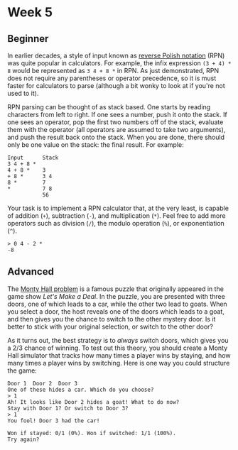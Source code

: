 # Week 5

## Beginner 

In earlier decades, a style of input known as [reverse Polish notation](http://en.wikipedia.org/wiki/Reverse_Polish_notation) (RPN) was quite popular in calculators. For example, the infix expression `(3 + 4) * 8` would be represented as `3 4 + 8 *` in RPN. As just demonstrated, RPN does not require any parentheses or operator precedence, so it is must faster for calculators to parse (although a bit wonky to look at if you're not used to it).

RPN parsing can be thought of as stack based. One starts by reading characters from left to right. If one sees a number, push it onto the stack. If one sees an operator, pop the first two numbers off of the stack, evaluate them with the operator (all operators are assumed to take two arguments), and push the result back onto the stack. When you are done, there should only be one value on the stack: the final result. For example:

    Input      Stack
    3 4 + 8 *   
    4 + 8 *    3
    + 8 *      3 4
    8 *        7
    *          7 8
               56

Your task is to implement a RPN calculator that, at the very least, is capable of addition (`+`), subtraction (`-`), and multiplication (`*`). Feel free to add more operators such as division (`/`), the modulo operation (`%`), or exponentiation (`^`).

    > 0 4 - 2 *
    -8

## Advanced

The [Monty Hall problem](http://en.wikipedia.org/wiki/Monty_Hall_problem) is a famous puzzle that originally appeared in the game show _Let's Make a Deal_. In the puzzle, you are presented with three doors, one of which leads to a car, while the other two lead to goats. When you select a door, the host reveals one of the doors which leads to a goat, and then gives you the chance to switch to the other mystery door. Is it better to stick with your original selection, or switch to the other door?

As it turns out, the best strategy is to _always_ switch doors, which gives you a 2/3 chance of winning. To test out this theory, you should create a Monty Hall simulator that tracks how many times a player wins by staying, and how many times a player wins by switching. Here is one way you could structure the game:

    Door 1  Door 2  Door 3
    One of these hides a car. Which do you choose?
    > 1
    Ah! It looks like Door 2 hides a goat! What to do now?
    Stay with Door 1? Or switch to Door 3?
    > 1
    You fool! Door 3 had the car!

    Won if stayed: 0/1 (0%). Won if switched: 1/1 (100%).
    Try again?